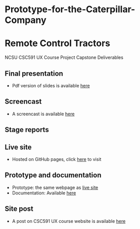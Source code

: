 # Prototype-for-the-Caterpillar-Company
# Remote Control Tractors

NCSU CSC591 UX Course Project Capstone Deliverables

## Final presentation
- Pdf version of slides is available [here](https://github.com/feelbergood/RemoteControlTractors/tree/master/presentation/presentation.pdf)
## Screencast
- A screencast is available [here](https://youtu.be/b2tpKTph0lo)
## Stage reports
## Live site
- Hosted on GitHub pages, click [here](https://feelbergood.github.io/RemoteControlTractors/prototype) to visit

## Prototype and documentation
- Prototype: the same webpage as [live site](https://feelbergood.github.io/RemoteControlTractors/prototype)
- Documentation: Available [here](https://feelbergood.github.io/RemoteControlTractors/prototype/documentation.pdf)
## Site post
- A post on CSC591 UX course website is available [here](http://uxclass.csc.ncsu.edu/2020/05/project-remote-control-tractors-team-2.html)
